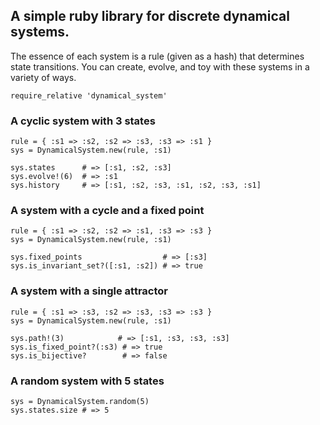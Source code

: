 A simple ruby library for discrete dynamical systems.
-----------------------------------------------------

The essence of each system is a rule (given as a hash) that determines state transitions. You can create, evolve, and toy with these systems in a variety of ways.

    require_relative 'dynamical_system'

### A cyclic system with 3 states

    rule = { :s1 => :s2, :s2 => :s3, :s3 => :s1 }
    sys = DynamicalSystem.new(rule, :s1)

    sys.states      # => [:s1, :s2, :s3]
    sys.evolve!(6)  # => :s1
    sys.history     # => [:s1, :s2, :s3, :s1, :s2, :s3, :s1]

### A system with a cycle and a fixed point

    rule = { :s1 => :s2, :s2 => :s1, :s3 => :s3 }
    sys = DynamicalSystem.new(rule, :s1)

    sys.fixed_points                  # => [:s3]
    sys.is_invariant_set?([:s1, :s2]) # => true
    
### A system with a single attractor

    rule = { :s1 => :s3, :s2 => :s3, :s3 => :s3 }
    sys = DynamicalSystem.new(rule, :s1)

    sys.path!(3)            # => [:s1, :s3, :s3, :s3]
    sys.is_fixed_point?(:s3) # => true
    sys.is_bijective?        # => false

### A random system with 5 states

    sys = DynamicalSystem.random(5)
    sys.states.size # => 5